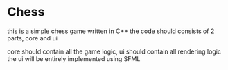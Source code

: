 # Chess

this is a simple chess game written in C++
the code should consists of 2 parts, core and ui

core should contain all the game logic, ui should contain all rendering logic
the ui will be entirely implemented using SFML


